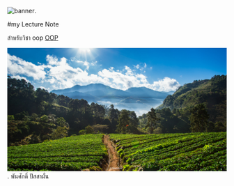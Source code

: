 ![banner](https://picsum.photos/800/250).

#my Lecture Note

สำหรับวิชา oop [OOP](https://pansak09.github.io)

![download banner](https://github.com/Pansak09/Pansak09.github.io/blob/main/Banner.png).
พันศักดิ์ ปัสสามั่น
